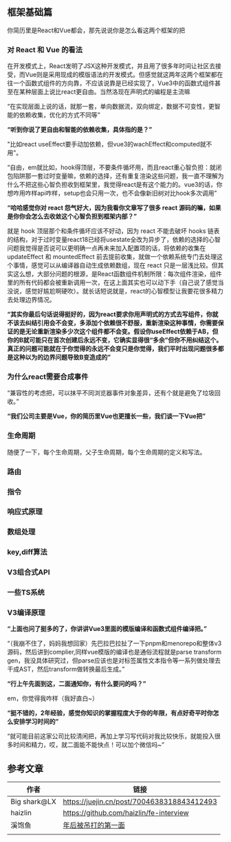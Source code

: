 ## 框架基础篇

你简历里是React和Vue都会，那先说说你是怎么看这两个框架的把

### 对 React 和 Vue 的看法

在开发模式上，React发明了JSX这种开发模式，并且用了很多年时间让社区去接受，而Vue则是采用现成的模版语法的开发模式。但感觉就这两年这两个框架都在往一个函数式组件的方向靠，不应该说靠是已经实现了，Vue3中的函数式组件甚至在某种层面上说比react更自由。当然洛现在声明式的编程是主流嘛

“在实现层面上说的话，就那一套，单向数据流，双向绑定，数据不可变性，更智能的依赖收集，优化的方式不同等”

**“听到你说了更自由和智能的依赖收集，具体指的是？”**

"比如react useEffect要手动加依赖，但vue3的wachEffect和computed就不用"。

“自由，em就比如，hook得顶层，不要条件循坏用，而且react重心智负担：就闭包陷阱那一套过时变量嘛，依赖的选择，还有重复渲染这些问题，我一直不理解为什么不把这些心智负担收到框架里，我觉得react是有这个能力的。vue3的话，你想咋用咋样api咋样，setup也会只用一次，也不会像新旧树对比hook多次调用”

**“哈哈感觉你对 react 怨气好大，因为我看你文章写了很多 react 源码的嘛，如果是你你会怎么去收敛这个心智负担到框架内部？”**

就是 hook 顶层那个和条件循坏应该不好动，因为 react 不能去破坏 hooks 链表的结构，对于过时变量react18已经将usestate全改为异步了，依赖的选择的心智问题我觉得是否说可以更明确一点再未来加入配置项的话，将依赖的收集在 updateEffect 和 mountedEffect 前去提前收集，就做一个依赖系统专门去处理这个事情，感觉可以从编译器自动生成依赖数组，现在 react 只是一层浅比较。但其实这么想，大部分问题的根源，是React函数组件机制所限：每次组件渲染，组件里的所有代码都会被重新调用一次，在这上面其实也可以动下手（自己说了感觉当没说，感觉好尴尬啊硬吹）。就长话短说就是，react的心智模型让我要花很多精力去处理边界情况。

**“其实你最后句话说得挺好的，因为react要求你用声明式的方式去写组件，你就不该去纠结引用会不会变，多添加个依赖很不舒服，重新渲染这种事情，你需要保证的是无论重新渲染多少次这个组件都不会变。假设你useEffect依赖于AB，但你的B就可能只在首次创建后永远不变，它确实显得很“多余”但你不用纠结这个。真正的问题可能就在于你觉得的永远不会变只是你觉得，我们平时出现问题很多都是这种以为的边界问题导致B变造成的”**

### 为什么react需要合成事件

“兼容性的考虑把，可以抹平不同浏览器事件对象差异，还有个就是避免了垃圾回收。”

**“我们公司主要是Vue，你的简历里Vue也更擅长一些，我们谈一下Vue把”**

### 生命周期

随便了一下，每个生命周期，父子生命周期，每个生命周期的定义和写法。

### 路由

### 指令

### 响应式原理

### 数组处理

### key,diff算法

### V3组合式API

### 一些TS系统

### V3编译原理

**“上面也问了挺多的了，你讲讲Vue3里面的模版编译和函数式组件编译把。”**

“（我崩不住了，妈妈我想回家）先巴拉巴拉扯了一下pnpm和menorepo和整体v3源码，然后讲到complier,同样vue模版的编译也是通俗流程就是parse transform gen，我没具体研究过，但parse应该也是对标签属性文本指令等一系列做处理去干成AST，然后transform做转换最后生成。”

**“行上午先面到这，二面通知你，有什么要问的吗？”**

em，你觉得我咋样（我好直白~）

**“挺不错的，2年经验，感觉你知识的掌握程度大于你的年限，有点好奇平时你怎么安排学习时间的”**

“就可能目前这家公司比较清闲把，再加上学习写代码对我比较快乐，就能投入很多时间和精力，哎，就二面能不能快点！可以加个微信吗~”

## 参考文章

| 作者         | 链接                                                         |
| ------------ | ------------------------------------------------------------ |
| Big shark@LX | https://juejin.cn/post/7004638318843412493                   |
| haizlin      | https://github.com/haizlin/fe-interview                      |
| 溪饱鱼       | [年后被吊打的第一面](https://juejin.cn/post/7193979904458195005) |
|              |                                                              |

